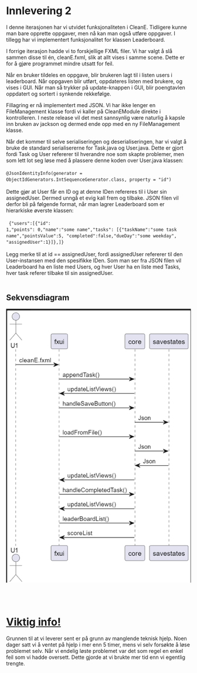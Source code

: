 <h1> Innlevering 2</h1>

I denne iterasjonen har vi utvidet funksjonaliteten i CleanE. Tidligere kunne man bare opprette oppgaver, men nå kan man også utføre oppgaver. I tillegg har vi implementert funksjonalitet for klassen Leaderboard.

I forrige iterasjon hadde vi to forskjellige FXML filer. Vi har valgt å slå sammen disse til én, cleanE.fxml, slik at allt vises i samme scene. Dette er for å gjøre programmet mindre utsatt for feil.

Når en bruker tildeles en oppgave, blir brukeren lagt til i listen users i leaderboard. Når oppgaven blir utført, oppdateres listen med brukere, og vises  i GUI. Når man så trykker på update-knappen i GUI, blir poengtavlen oppdatert og sortert i synkende rekkefølge.

Fillagring er nå implementert med JSON. Vi har ikke lenger en FileManagement klasse fordi vi kaller på CleanEModule direkte i kontrolleren. I neste release vil det mest sannsynlig være naturlig å kapsle inn bruken av jackson og dermed ende opp med en ny FileManagement klasse.

Når det kommer til selve serialiseringen og deserialiseringen, har vi valgt å bruke de standard serialisererne for Task.java og User.java. Dette er gjort fordi Task og User refererer til hverandre noe som skapte problemer, men som lett lot seg løse med å plassere denne koden over User.java klassen: 
</br>
</br>
<code>@JsonIdentityInfo(generator = ObjectIdGenerators.IntSequenceGenerator.class, property = "id") </code> 
</br>
</br>
Dette gjør at User får en ID og at denne IDen refereres til i User sin assignedUser. Dermed unngå et evig kall frem og tilbake. JSON filen vil derfor bli på følgende format, når man lagrer Leaderboard som er hierarkiske øverste klassen:
</br>
</br>
<code>
{"users":[{"id": 1,"points": 0,"name":"some name","tasks":
[{"taskName":"some task name","pointsValue":5,
"completed":false,"dueDay":"some weekday",
"assignedUser":1}]},]}</code>
</br>
</br>
Legg merke til at id == assignedUser, fordi assignedUser refererer til den User-instansen med den spesifikke IDen. Som man ser fra JSON filen vil Leaderboard ha en liste med Users, og hver User ha en liste med Tasks, hver task referer tilbake til sin assignedUser.
</br>
</br>
<h2>Sekvensdiagram</h2>

<p style="text-align:center;"><img src="../docs/prosjekt-images/sekvensdiagram.png" ></p>
</br>
</br>
<u><h1>Viktig info!</u></h1>
Grunnen til at vi leverer sent er på grunn av manglende teknisk hjelp. Noen dager satt vi å ventet på hjelp i mer enn 5 timer, mens vi selv forsøkte å løse problemet selv. Når vi endelig løste problemet var det som regel en enkel feil som vi hadde oversett. Dette gjorde at vi brukte mer tid enn vi egentlig trengte.
